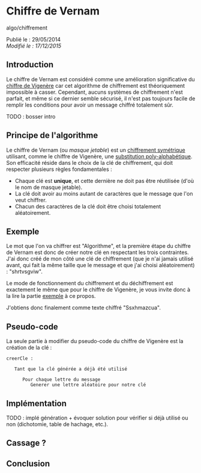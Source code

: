 Chiffre de Vernam
=================
algo/chiffrement

Publié le : 29/05/2014  
*Modifié le : 17/12/2015*

## Introduction

Le chiffre de Vernam est considéré comme une amélioration significative du [chiffre de Vigenère](/algo/chiffrement/chiffre_vigenere.html) car cet algorithme de chiffrement est théoriquement impossible à casser. Cependant, aucuns systèmes de chiffrement n'est parfait, et même si ce dernier semble sécurisé, il n'est pas toujours facile de remplir les conditions pour avoir un message chiffré totalement sûr.

TODO : bosser intro

## Principe de l'algorithme

Le chiffre de Vernam (ou *masque jetable*) est un [chiffrement symétrique](https://en.wikipedia.org/wiki/Symmetric-key_algorithm) utilisant, comme le chiffre de Vigenère, une [substitution poly-alphabétique](https://en.wikipedia.org/wiki/Substitution_cipher#Polyalphabetic_substitution). Son efficacité réside dans le choix de la clé de chiffrement, qui doit respecter plusieurs règles fondamentales :

- Chaque clé est **unique**, et cette dernière ne doit pas être réutilisée (d'où le nom de masque jetable).
- La clé doit avoir au moins autant de caractères que le message que l'on veut chiffrer.
- Chacun des caractères de la clé doit être choisi totalement aléatoirement.

## Exemple

Le mot que l'on va chiffrer est "Algorithme", et la première étape du chiffre de Vernam est donc de créer notre clé en respectant les trois contraintes. J'ai donc créé de mon côté une clé de chiffrement (que je n'ai jamais utilisé avant, qui fait la même taille que le message et que j'ai choisi aléatoirement) : "shrtvsgviw".

Le mode de fonctionnement du chiffrement et du déchiffrement est exactement le même que pour le chiffre de Vigenère, je vous invite donc à la lire la partie [exemple](/algo/chiffrement/chiffre_vigenere.html#exemple) à ce propos.

J'obtiens donc finalement comme texte chiffré "Ssxhmazcua".

## Pseudo-code

La seule partie à modifier du pseudo-code du chiffre de Vigenère est la création de la clé :

```nohighlight
creerCle :

   Tant que la clé générée a déjà été utilisé

      Pour chaque lettre du message 
         Generer une lettre aléatoire pour notre clé
```

## Implémentation

TODO : implé génération + évoquer solution pour vérifier si déjà utilisé ou non (dichotomie, table de hachage, etc.).

## Cassage ?

## Conclusion
